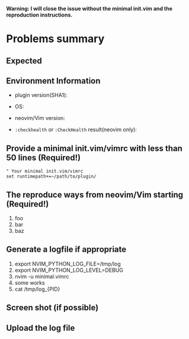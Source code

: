 **Warning: I will close the issue without the minimal init.vim and the
reproduction instructions.**

# Problems summary

## Expected

## Environment Information

- plugin version(SHA1):

- OS:

- neovim/Vim version:

- `:checkhealth` or `:CheckHealth` result(neovim only):

## Provide a minimal init.vim/vimrc with less than 50 lines (Required!)

```vim
" Your minimal init.vim/vimrc
set runtimepath+=~/path/to/plugin/
```

## The reproduce ways from neovim/Vim starting (Required!)

1. foo
2. bar
3. baz

## Generate a logfile if appropriate

1. export NVIM_PYTHON_LOG_FILE=/tmp/log
2. export NVIM_PYTHON_LOG_LEVEL=DEBUG
3. nvim -u minimal.vimrc
4. some works
5. cat /tmp/log_{PID}

## Screen shot (if possible)

## Upload the log file
